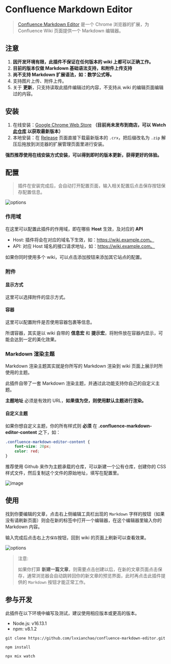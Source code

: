 # Confluence Markdown Editor

> [Confluence Markdown Editor](https://github.com/lvxianchao/confluence-markdown-editor) 是一个 Chrome 浏览器的扩展，为 Confluence Wiki 页面提供一个 Markdown 编辑器。

## 注意

1. **因开发环境有限，此插件不保证在任何版本的 wiki 上都可以正确工作。**
2. **目前的版本仅做 Markdown 基础语法支持，和附件上传支持**
3. **尚不支持 Markdown 扩展语法，如：数学公式等。**
4. 支持图片上传、附件上传。
5. 关于 **更新**，只支持读取此插件编辑过的内容，不支持从 wiki 的编辑页面编辑过的内容。

## 安装

1. 在线安装：[Google Chrome Web Store]() **（目前尚未发布到商店，可以 Watch [此仓库](https://github.com/lvxianchao/confluence-markdown-editor) 以获取最新版本）**
2. 本地安装：在 [Release](https://github.com/lvxianchao/confluence-markdown-editor/releases) 页面直接下载最新版本的 `.crx`，把后缀改名为 `.zip` 解压后拖放到浏览器的扩展管理页面里进行安装。

**强烈推荐使用在线安装方式安装，可以得到即时的版本更新，获得更好的体验。**

## 配置

> 插件在安装完成后，会自动打开配置页面，输入相关配置后点击保存按钮保存配置信息。

![options](https://user-images.githubusercontent.com/22412818/148863661-d7d394bb-bf07-427d-a0e7-536a672e9650.png)

### 作用域

在这里可以配置此插件的作用域，即在哪些 **Host** 生效，及对应的 **API**

* Host: 插件将会在对应的域名下生效，如：https://wiki.example.com。
* API: 对应 Host 域名的接口请求地址，如：https://wiki.example.com。

如果你同时使用多个 wiki，可以点击添加按钮来添加其它站点的配置。

### 附件

#### 显示方式

这里可以选择附件的显示方式。

#### 容器

这里可以配置附件是否使用容器包裹等信息。

所谓容器，其实是以 wiki 自带的 **信息宏** 和 **提示宏**，将附件放在容器内显示，可能会达到一定的美化效果。

### Markdown 渲染主题

Markdown 渲染主题其实就是你所写的 Markdown 渲染到 wiki 页面上展示时所使用的主题。

此插件自带了一套 Markdown 渲染主题，并通过此功能支持你自己的自定义主题。

**主题地址** 必须是有效的 URL，**如果值为空，则使用默认主题进行渲染。**

#### 自定义主题

如果你想自定义主题，你的所有样式则 **必须** 在 **.confluence-markdown-editor-content** 之下，如：

```css
.confluence-markdown-editor-content {
    font-size: 20px;
    color: red;
}
```

推荐使用 Github 来作为主题承载的仓库，可以新建一个公有仓库，创建你的 CSS 样式文件，然后复制这个文件的原始地址，填写在配置里。

![image](https://user-images.githubusercontent.com/22412818/148865915-b09b5faa-c3b9-4696-91f6-86844190548c.png)

## 使用

找到你要编辑的文章，点击右上侧编辑工具栏出现的 `Markdown` 字样的按钮（如果没有请刷新页面）则会在新的标签中打开一个编辑器，在这个编辑器里输入你的 Markdown 内容。

输入完成后点击右上方`保存`按钮，回到 wiki 的页面上刷新可以查看效果。

![options](https://user-images.githubusercontent.com/22412818/149041564-c3d3f692-4abe-4653-9f99-0ffdf5577151.png)

> 注意:
>
> 如果你打算 **新建一篇文章**，则需要点击创建以后，在新的文章页面点击保存，通常浏览器会自动跳转回你的新文章的预览界面，此时再点击此插件提供的 `Markdown` 按钮才能正常工作。

## 参与开发

此插件在以下环境中编写及测试，建议使用相应版本或更高的版本。

* Node.js: v16.13.1
* npm: v8.1.2

```shell
git clone https://github.com/lvxianchao/confluence-markdown-editor.git

npm install

npx mix watch
```
